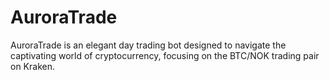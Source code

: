 # AuroraTrade
AuroraTrade is an elegant day trading bot designed to navigate the captivating world of cryptocurrency, focusing on the BTC/NOK trading pair on Kraken.
